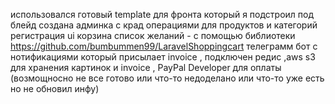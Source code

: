 использовался готовый template для фронта который я подстроил под блейд 
создана админка с крад операциями для продуктов и категорий 
регистрация ui
корзина список желаний - с помощью библиотеки https://github.com/bumbummen99/LaravelShoppingcart
телеграмм бот с  нотификациями который присылает invoice ,
подключен редис ,aws s3 для хранения картинок и invoice ,
 PayPal Developer для оплаты
(возмощносно не все готово или что-то недоделано или что-то уже есть но не обновил инфу)
